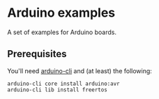 # Arduino examples

A set of examples for Arduino boards.

## Prerequisites

You'll need [arduino-cli](https://github.com/arduino/arduino-cli) and (at least) the following:

```
arduino-cli core install arduino:avr
arduino-cli lib install freertos
```